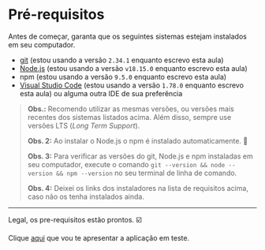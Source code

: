 # Pré-requisitos

Antes de começar, garanta que os seguintes sistemas estejam instalados em seu computador.

- [git](https://git-scm.com/) (estou usando a versão `2.34.1` enquanto escrevo esta aula)
- [Node.js](https://nodejs.org/en/) (estou usando a versão `v18.15.0` enquanto escrevo esta aula)
- npm (estou usando a versão `9.5.0` enquanto escrevo esta aula)
- [Visual Studio Code](https://code.visualstudio.com/) (estou usando a versão `1.78.0` enquanto escrevo esta aula) ou alguma outra IDE de sua preferência

> **Obs.:** Recomendo utilizar as mesmas versões, ou versões mais recentes dos sistemas listados acima. Além disso, sempre use versões LTS (_Long Term Support_).
>
> **Obs. 2:** Ao instalar o Node.js o npm é instalado automaticamente. 🎉
>
> **Obs. 3:** Para verificar as versões do git, Node.js e npm instaladas em seu computador, execute o comando `git --version && node --version && npm --version` no seu terminal de linha de comando.
>
> **Obs. 4:** Deixei os links dos instaladores na lista de requisitos acima, caso não os tenha instalados ainda.

___

Legal, os pre-requisitos estão prontos. ☑️

Clique [aqui](./_the-app_.md) que vou te apresentar a aplicação em teste.
